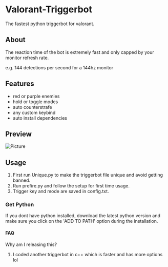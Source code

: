 # Valorant-Triggerbot
The fastest python triggerbot for valorant.

## About
The reaction time of the bot is extremely fast and only capped by your monitor refresh rate.

e.g. 144 detections per second for a 144hz monitor

## Features
- red or purple enemies
- hold or toggle modes
- auto counterstrafe
- any custom keybind
- auto install dependencies

## Preview
![Picture](https://i.ibb.co/N9cGj7J/preview.png)

## Usage
1. First run Unique.py to make the triggerbot file unique and avoid getting banned.
1. Run prefire.py and follow the setup for first time usage.
2. Trigger key and mode are saved in config.txt.

### Get Python
If you dont have python installed, download the latest python version
and make sure you click on the 'ADD TO PATH' option during
the installation.

#### FAQ
Why am I releasing this?

1. I coded another triggerbot in c++ which is faster and has more options lol

